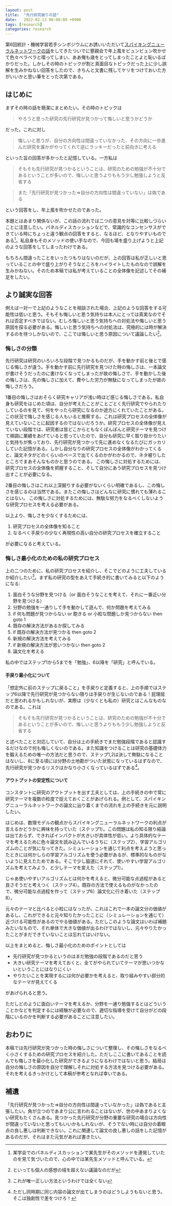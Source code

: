 ```yaml
---
layout: post
title:  "先行研究被りの話"
date:   2022-02-13 00:00:00 +0900
tags: [research]
categories: research
---
```


第6回統計・機械学習若手シンポジウムにお誘いいただいて[スパイキングニューラルネットワークの話](http://proceedings.mlr.press/v139/kajino21a.html)をしてきたついでに懇親会で年上風をビュンビュン吹かせて色々ベラベラと喋ってしまい、ああ俺も歳をとってしまったことよと恥いるばかりだった。しかしその時のトピックが割と真面目なトピックだった上に少し誤解を生みかねない回答をしたので、きちんと文書に残してケリをつけておいた方がいいかと思い筆をとった次第である。

## はじめに
まずその時の話を簡潔にまとめたい。その時のトピックは

> やろうと思った研究の先行研究が見つかって悔しいと思うかどうか

だった。これに対し

> 悔しいと思うが、自分の方向性は間違っていなかった、その方向に一歩進んだ研究を誰かがやってくれて逆にラッキーだったと前向きに考える

といった旨の回答が多かったと記憶している。一方私は

> そもそも先行研究が見つかるということは、研究のための勉強が不十分であるということが多いので、悔しいと思うよりももう少し勉強しようと反省する

> また「先行研究が見つかった⇒自分の方向性は間違っていない」は偽である

という回答をし、年上風を吹かせたのであった。

本題とはあまり関係ないが、この話の流れでは二つの意見を対等に比較しづらいことに注意したい。パネルディスカッションなどで、常識的なコンセンサスができている時にちょっと違う観点の回答をすると、なるほど、となりやすいものである[^1]。私自身もそのメソッドの使い手なので、今回も場を盛り上げようと上記のような回答をしてしまったわけである。

もちろん間違ったことをいったつもりはないのだが、上の回答は私が正しいと思っていることの中で盛り上がりそうなところをハイライトしたものなので誤解を生みかねない。そのため本稿では私が考えていることの全体像を記述してその補足をしたい。


## より誠実な回答

例えば一対一で上記のようなことを相談された場合、上記のような回答をする可能性は低いと思う。そもそも悔しいと思う気持ちは本人にとっては真実なのでそれは否定すべきではない。むしろ悔しいと思う気持ちへの対処法や悔しいと思う原因を探る必要がある。悔しいと思う気持ちへの対処法は、究極的には時が解決するのを待つしかないので、ここでは悔しいと思う原因について議論したい[^2]。


### 悔しさの分類

先行研究は研究のいろいろな段階で見つかるものだが、手を動かす前と後とで感じる悔しさが違う。手を動かす前に先行研究を見つけた時の悔しさは、一本論文が書けそうだったのに書けなくなってしまったが故の悔しさで、手を動かした後の悔しさは、先の悔しさに加えて、費やした労力が無駄になってしまったが故の悔しさだろう。


1番目の悔しさはおそらく研究キャリアが浅い時ほど感じる悔しさである。私自身も研究をはじめた頃は、自分が考えたことがことごとく先行研究でやられたりしているのを見て、何をやったら研究になるのか途方にくれていたことがある。この状況で悔しさを感じる人もいると推察する。これは研究プロセスの全体像が見えていないことに起因するのではないだろうか。研究プロセスの全体像が見えていない段階では、研究者は皆どこからともなくぽんぽんと研究テーマを見つけて順調に業績をあげていると思っていたので、自分も研究に早く取り掛かりたいと気持ちが焦っており、先行研究が見つかって先に進めなくなるたびにガッカリしていた記憶がある。しかし自分なりの研究プロセスの全体像がわかってくると、論文ネタがどのくらいのペースで出てくるのかがわかるので、ネタ被りしたところでまあそんなものかと思うのである。
この悔しさに対処するためには、研究プロセスの全体像を把握すること、そして自分にあう研究プロセスを見つけ出すことが必要になる。

2番目の悔しさはこれ以上深掘りする必要がないくらい明確であるし、この悔しさを感じるのは当然である。またこの悔しさはどんなに研究に慣れても薄れることはない。
この悔しさに対処するためには、無駄な努力をなるべくしないような研究プロセスを考える必要がある。


以上より、悔しさを少なくするためには、

1. 研究プロセスの全体像を知ること
1. なるべく手戻りの少なく再現性の高い自分の研究プロセスを確立すること

が必要になると考えている。


### 悔しさ最小化のための私の研究プロセス

上の二つのために、私の研究プロセスを紹介し、そこでどのように工夫しているか紹介したい[^3]。まず私の研究の型をあえて手続き的に書いてみると以下のようになる:

1. 面白そうな分野を見つける（or 面白そうなことを考えて、それに一番近い分野を見つける）
2. 分野の勉強を一通りして手を動かして遊んで、何か問題を考えてみる
3. if 何も問題が見つからない or 飽きる or 小粒な問題しか見つからない then goto 1
4. 既存の解決方法があるか探してみる
5. if 既存の解決方法が見つかる then goto 2
6. 新規の解決方法を考えてみる
7. if 新規の解決方法が思いつかない then goto 2
8. 論文化を考える

私の中ではステップ1から5までを「勉強」、6以降を「研究」と呼んでいる。


#### 手戻り最小化について

「想定外に前のステップに戻ること」を手戻りと定義すると、上の手順ではステップ6以降で先行研究が見つからない限りは手戻りが生じないのである！屁理屈だと思われるかもしれないが、実際は（少なくとも私の）研究とはこんなものなのである。これは

> そもそも先行研究が見つかるということは、研究のための勉強が不十分であるということが多いので、悔しいと思うよりももう少し勉強しようと反省する

と述べたことと対応していて、自分は上の手続きでまだ勉強段階であると認識するだけなので何も悔しくないのである。また知識をつけることは研究の基礎体力を鍛えるための唯一の方法だと思うので、ステップ1,2は決して無駄になることはないし、8に至る頃には分野の土地勘がついた状態になっているはずなので、先行研究が見つかるリスクはかなり小さくなっているはずである[^4]。

#### アウトプットの安定性について

コンスタントに研究のアウトプットを出す工夫としては、上の手続きの中で常に研究テーマを複数の粒度で捉えておくことがあげられる。例として、スパイキングニューラルネットワークの論文に辿り着くまでの流れを上の手続きを元に説明したい。

はじめは、数理モデルの観点からスパイキングニューラルネットワークの利点が言えるかどうかに興味を持っていた（ステップ1）。この問題は私の知る限り結論は出ておらず、できればインパクトが大きいが具体性が低い。より具体的なテーマを考えるために色々論文を読み込んでいるうちに（ステップ2）、学習アルゴリズムのことが気になってきた。シミュレーションを通じて利点を考えようと思ったときには何かしらの学習アルゴリズムを使う必要があるが、標準的なものがないように見えたためである。そこで少し脇道にそれて、使いやすい学習アルゴリズムを考えてみよう、と少しテーマを変えた（ステップ1）。

じゃあ使いやすいアルゴリズムとは何かを考えると、微分可能な点過程があると良さそうだと考えつく（ステップ4）。既存の方法で使えるものがなかったので、微分可能な点過程を作って（ステップ6）論文化に行き着いた（ステップ8）。

元々のテーマと比べると小粒にはなったが、これはこれで一本の論文分の価値があるし、これができると元々知りたかったことに（シミュレーションを通じて）近づける可能性があるのでやる価値がある。ただしこのような論文はいわば補題みたいなもので、それ単体で大きな価値が出るわけではないし、元々やりたかったことがまだできていないことは忘れてはいけない。

以上をまとめると、悔しさ最小化のためのポイントとしては

- 先行研究が見つかるというのはまだ勉強の段階であるのだと思う
- 大きい研究テーマを考えておくと、全てがやられていてテーマが思いつかないということにはなりにくい
- やりたいことを実現するには何が必要かを考えると、取り組みやすい部分的なテーマが見えてくる

があげられると思う。


ただしどのように面白いテーマを考えるか、分野を一通り勉強するとはどういうことかなどを判定するには経験が必要なので、適切な指導を受けて自分がどの段階にいるのかを判断する必要があることに注意したい。


## おわりに

本稿では先行研究が見つかった時の悔しさについて整理し、その悔しさをなるべく小さくするための研究プロセスを紹介した。ただしここに書いてあることを読んでも悔しさを最小化した研究ができるようになるわけではないと思う。結局は自分の悔しさの原因を自分で理解しそれに対処する方法を見つける必要がある。それを考えるきっかけとして本稿が参考となれば幸いである。


## 補遺

「先行研究が見つかった⇒自分の方向性は間違っていなかった」は偽であると主張したい。角が立つのであまり公に言われることはないが、世の中あまりよくない研究もたくさんある。見つかった先行研究が分野の重要な研究の場合は方向性が間違っていないと思ってもいいかもしれないが、そうでない時には自分の着眼点の良し悪しは判断できない。これに関連して論文の良し悪しの話をした記憶があるのだが、それはまた元気があれば書きたい。


[^1]: 某学会でのパネルディスカッションで某先生がそのメソッドを連発していたのを見て気づいたので、心の中では某先生メソッドと呼んでいる。
[^2]: といっても個人の感想の域を超えない議論なのだが
[^3]: これが唯一正しい方法というわけでは全くない
[^4]: ただし同時期に同じ内容の論文が出てしまうのはどうしようもないと思う。そこは独創性で差をつけろ！
